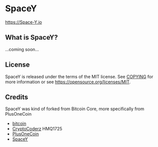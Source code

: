 SpaceY
============

https://Space-Y.io

What is SpaceY?
---------------------

...coming soon...

License
-------

SpaceY is released under the terms of the MIT license. See [COPYING](COPYING) for more
information or see https://opensource.org/licenses/MIT.

Credits
-------

SpaceY was kind of forked from Bitcoin Core, more specifically from PlusOneCoin
* [bitcoin](https://github.com/bitcoin/bitcoin)
* [CryptoCoderz](https://github.com/CryptoCoderz/Espers.git) HMQ1725
* [PlusOneCoin](https://github.com/plusonecoin/plusonecoin)
* [SpaceY](https://github.com/SpaceY/SpaceY)
